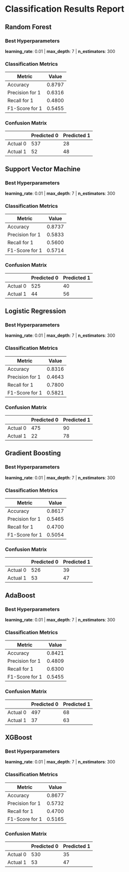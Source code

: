 # Classification Results Report

## Random Forest

### Best Hyperparameters

**learning_rate**: 0.01 | **max_depth**: 7 | **n_estimators**: 300

### Classification Metrics

| Metric     | Value   |
|------------|---------|
| Accuracy   | 0.8797 |
| Precision for 1  | 0.6316 |
| Recall for 1     | 0.4800 |
| F1-Score for 1   | 0.5455 |

### Confusion Matrix

|   | Predicted 0 | Predicted 1 |
|---|--------------|--------------|
| Actual 0 | 537 | 28 |
| Actual 1 | 52 | 48 |

## Support Vector Machine

### Best Hyperparameters

**learning_rate**: 0.01 | **max_depth**: 7 | **n_estimators**: 300

### Classification Metrics

| Metric     | Value   |
|------------|---------|
| Accuracy   | 0.8737 |
| Precision for 1  | 0.5833 |
| Recall for 1     | 0.5600 |
| F1-Score for 1   | 0.5714 |

### Confusion Matrix

|   | Predicted 0 | Predicted 1 |
|---|--------------|--------------|
| Actual 0 | 525 | 40 |
| Actual 1 | 44 | 56 |

## Logistic Regression

### Best Hyperparameters

**learning_rate**: 0.01 | **max_depth**: 7 | **n_estimators**: 300

### Classification Metrics

| Metric     | Value   |
|------------|---------|
| Accuracy   | 0.8316 |
| Precision for 1  | 0.4643 |
| Recall for 1     | 0.7800 |
| F1-Score for 1   | 0.5821 |

### Confusion Matrix

|   | Predicted 0 | Predicted 1 |
|---|--------------|--------------|
| Actual 0 | 475 | 90 |
| Actual 1 | 22 | 78 |

## Gradient Boosting

### Best Hyperparameters

**learning_rate**: 0.01 | **max_depth**: 7 | **n_estimators**: 300

### Classification Metrics

| Metric     | Value   |
|------------|---------|
| Accuracy   | 0.8617 |
| Precision for 1  | 0.5465 |
| Recall for 1     | 0.4700 |
| F1-Score for 1   | 0.5054 |

### Confusion Matrix

|   | Predicted 0 | Predicted 1 |
|---|--------------|--------------|
| Actual 0 | 526 | 39 |
| Actual 1 | 53 | 47 |

## AdaBoost

### Best Hyperparameters

**learning_rate**: 0.01 | **max_depth**: 7 | **n_estimators**: 300

### Classification Metrics

| Metric     | Value   |
|------------|---------|
| Accuracy   | 0.8421 |
| Precision for 1  | 0.4809 |
| Recall for 1     | 0.6300 |
| F1-Score for 1   | 0.5455 |

### Confusion Matrix

|   | Predicted 0 | Predicted 1 |
|---|--------------|--------------|
| Actual 0 | 497 | 68 |
| Actual 1 | 37 | 63 |

## XGBoost

### Best Hyperparameters

**learning_rate**: 0.01 | **max_depth**: 7 | **n_estimators**: 300

### Classification Metrics

| Metric     | Value   |
|------------|---------|
| Accuracy   | 0.8677 |
| Precision for 1  | 0.5732 |
| Recall for 1     | 0.4700 |
| F1-Score for 1   | 0.5165 |

### Confusion Matrix

|   | Predicted 0 | Predicted 1 |
|---|--------------|--------------|
| Actual 0 | 530 | 35 |
| Actual 1 | 53 | 47 |

